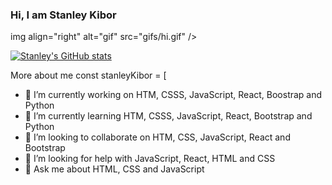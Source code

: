### Hi, I am Stanley Kibor

<p>img align="right" alt="gif" src="gifs/hi.gif" /></p>

[![Stanley's GitHub stats](https://github-readme-stats.vercel.app/api?username=chepkok3)](https://github.com/chepkok3/github-readme-stats)
                                                       
More about me
const stanleyKibor = [
- 🔭 I’m currently working on HTM, CSSS, JavaScript, React, Boostrap and Python
- 🌱 I’m currently learning HTM, CSSS, JavaScript, React, Bootstrap and Python
- 👯 I’m looking to collaborate on HTM, CSS, JavaScript, React and Bootstrap
- 🤔 I’m looking for help with JavaScript, React, HTML and CSS
- 💬 Ask me about HTML, CSS and JavaScript

